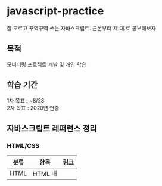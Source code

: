 # javascript-practice
잘 모르고 꾸역꾸역 쓰는 자바스크립트. 근본부터 제.대.로 공부해보자

## 목적
모니터링 프로젝트 개발 및 개인 학습

## 학습 기간 
1차 목표 : ~8/28  
2차 목표 : 2020년 연중

## 자바스크립트 레퍼런스 정리
### HTML/CSS
|분류|항목|링크|
|---|---|---|
|HTML|HTML 내 <script> 태그 실행시점|[링크](http://tcpschool.com/html-tags/script)|


### JavaScript
|분류|항목|링크|
|---|---|---|
|Javascript|브라우저의 document에 요소 생성 및 append|[링크](https://developer.mozilla.org/en-US/docs/Web/API/Document/createElement)<br>[document.append 대신 document.body.append](https://stackoverflow.com/questions/41303634/failed-to-execute-appendchild-on-node-only-one-element-on-document-allowed)|
|Javascript|객체 내에 텍스트 집어넣기|[링크](https://stackoverflow.com/questions/41764061/adding-text-to-an-existing-text-element-in-javascript-via-dom)|
|Javascript|브라우저 객체 내에 Event Listener 연결|[링크](https://developer.mozilla.org/en-US/docs/Web/API/EventTarget/addEventListener)<br>[링크](https://www.w3schools.com/jsref/met_element_addeventlistener.asp)|
|Javascript|브라우저에서 외부 텍스트파일 읽어오기|[링크](http://www.gisdeveloper.co.kr/?p=5566)|
|Javascript|브라우저에서 엑셀파일 읽어오기|[링크](http://www.gisdeveloper.co.kr/?p=8987)|
|Javascript|브라우저에서 JSON 파싱하기|[JSON](https://ithub.tistory.com/54)<br>[링크](https://developer.mozilla.org/ko/docs/Web/JavaScript/Reference/Global_Objects/JSON/parse)|
|Javascript|브라우저에서 CSV 파싱하기|[링크](https://www.it-swarm.dev/ko/javascript/%EB%8D%B0%EC%9D%B4%ED%84%B0%EB%A5%BC-%EC%9D%BD%EB%8A%94-%EB%B0%A9%EB%B2%95-csv-%ED%8C%8C%EC%9D%BC%EC%9D%84-%EC%82%AC%EC%9A%A9%ED%95%98%EB%8A%94-%EB%B0%A9%EB%B2%95/940034312/)<br>[링크](https://sweetpotatocat.tistory.com/5)|
|Javascript|브라우저에서 XPath로 선택하기|[링크](https://developer.mozilla.org/ko/docs/Introduction_to_using_XPath_in_JavaScript)<br>[링크](https://sensitivity-dev.tistory.com/21|
|Javascript|자바스크립트에서 한글 깨질 때|[링크](https://lookingfor.tistory.com/entry/%EC%9E%90%EB%B0%94%EC%8A%A4%ED%81%AC%EB%A6%BD%ED%8A%B8-%ED%95%9C%EA%B8%80-%EB%AC%B8%EC%9E%90%EC%97%B4-%EA%B9%A8%EC%A7%80%EB%8A%94-%EA%B2%BD%EC%9A%B0-encode-decode)|
|Javascript|XML 파싱 라이브러리|[DOMParser](https://cofs.tistory.com/11)|
### jQuery/Ajax
|분류|항목|링크|
|---|---|---|
|Ajax|Ajax 기본 문법|[링크](https://doolyit.tistory.com/20)|

### Node.js
|분류|항목|링크|
|---|---|---|

### Express.js
|분류|항목|링크|
|---|---|---|
|템플릿 엔진|Jade(Pug) 이해|[링크](https://iseongho.github.io/posts/node-template-engine-pug/)|
|템플릿 엔진|ejs 이해|[링크](https://yahohococo.tistory.com/43)|
|템플릿 엔진|템플릿 엔진 ejs로 바꾸기||
|개발툴|Nodemnon 이해 및 설정||
|문법|next의 정체|[링크](https://kamang-it.tistory.com/entry/NodeJSExpress%EB%8F%84%EB%8C%80%EC%B2%B4-next%EB%A9%94%EC%86%8C%EB%93%9C%EC%9D%98-%EC%A0%95%EC%B2%B4%EB%8A%94-%EB%AD%98%EA%B9%8C)|

